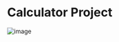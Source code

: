# Calculator Project

![image](https://github.com/gladystanujaya17/build-calculator-js/assets/120657612/0103b865-5106-4b59-91e6-8d6fc801a908)
